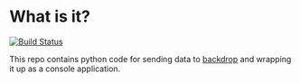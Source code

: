 What is it?
===========

[![Build Status](https://travis-ci.org/alophagov/backdrop-collector.png)](https://travis-ci.org/alphagov/backdrop-collector)


This repo contains python code for sending data to [backdrop]('https://github.com/alphagov/backdrop')
and wrapping it up as a console application.
